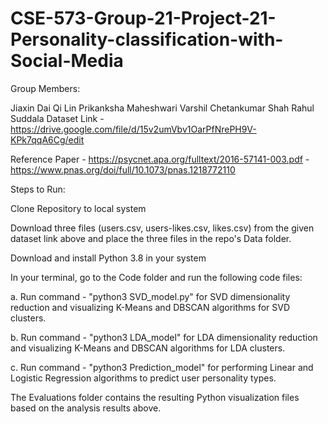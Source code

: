 # CSE-573-Group-21-Project-21-Personality-classification-with-Social-Media

Group Members:

Jiaxin Dai
Qi Lin
Prikanksha Maheshwari
Varshil Chetankumar Shah
Rahul Suddala
Dataset Link - https://drive.google.com/file/d/15v2umVbv1OarPfNrePH9V-KPk7qqA6Cg/edit

Reference Paper - https://psycnet.apa.org/fulltext/2016-57141-003.pdf
                - https://www.pnas.org/doi/full/10.1073/pnas.1218772110

Steps to Run:

Clone Repository to local system

Download three files (users.csv, users-likes.csv, likes.csv) from the given dataset link above and place the three files in the repo's Data folder.

Download and install Python 3.8 in your system

In your terminal, go to the Code folder and run the following code files:

a. Run command - "python3 SVD_model.py" for SVD dimensionality reduction and visualizing K-Means and DBSCAN algorithms for SVD clusters.

b. Run command - "python3 LDA_model" for LDA dimensionality reduction and visualizing K-Means and DBSCAN algorithms for LDA clusters.

c. Run command - "python3 Prediction_model" for performing Linear and Logistic Regression algorithms to predict user personality types.

The Evaluations folder contains the resulting Python visualization files based on the analysis results above.
